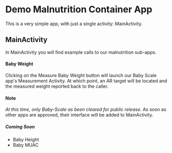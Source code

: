 # Demo Malnutrition Container App

This is a very simple app, with just a single activity: MainActivity.

## MainActivity
In MainActivity you will find example calls to our malnutrition sub-apps.

#### Baby Weight
Clicking on the Measure Baby Weight button will launch our Baby Scale app's Measurement Activity. At which point, an AR target will be located and the measured weight reported back to the caller.


#### Note
*At this time, only Baby-Scale as been cleared for public release.* As soon as other apps are approved, their interface will be added to MainActivity.

##### Coming Soon
* Baby Height
* Baby MUAC